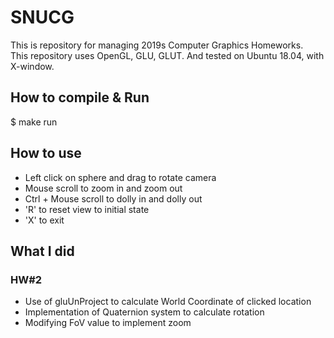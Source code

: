 # SNUCG
This is repository for managing 2019s Computer Graphics Homeworks.  
This repository uses OpenGL, GLU, GLUT. And tested on Ubuntu 18.04, with X-window.  

## How to compile & Run
$ make run

## How to use
- Left click on sphere and drag to rotate camera
- Mouse scroll to zoom in and zoom out
- Ctrl + Mouse scroll to dolly in and dolly out
- 'R' to reset view to initial state
- 'X' to exit

## What I did
### HW#2
- Use of gluUnProject to calculate World Coordinate of clicked location
- Implementation of Quaternion system to calculate rotation
- Modifying FoV value to implement zoom
